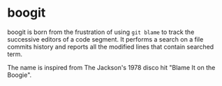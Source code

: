 # boogit

boogit is born from the frustration of using `git blame` to track the successive 
editors of a code segment.
It performs a search on a file commits history and reports all the
modified lines that contain searched term.

The name is inspired from The Jackson's 1978 disco hit "Blame It on the Boogie".
